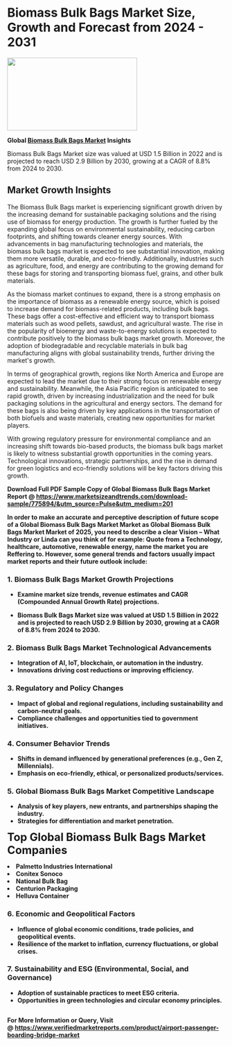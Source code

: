 <H1>Biomass Bulk Bags Market Size, Growth and Forecast from 2024 - 2031</H1><img class="aligncenter size-medium wp-image-584254" src="https://thirdeyenews.in/wp-content/uploads/2024/09/Global-Market-Research-300x168.jpeg" alt="" width="300" height="168" /><p><strong>Global&nbsp;<a href="https://www.marketsizeandtrends.com/download-sample/775894/&amp;utm_source=Pulse&amp;utm_medium=201">Biomass Bulk Bags Market</a> Insights</strong></p><p>Biomass Bulk Bags Market size was valued at USD 1.5 Billion in 2022 and is projected to reach USD 2.9 Billion by 2030, growing at a CAGR of 8.8% from 2024 to 2030.</p><p><h2>Market Growth Insights</h2> <p>The Biomass Bulk Bags market is experiencing significant growth driven by the increasing demand for sustainable packaging solutions and the rising use of biomass for energy production. The growth is further fueled by the expanding global focus on environmental sustainability, reducing carbon footprints, and shifting towards cleaner energy sources. With advancements in bag manufacturing technologies and materials, the biomass bulk bags market is expected to see substantial innovation, making them more versatile, durable, and eco-friendly. Additionally, industries such as agriculture, food, and energy are contributing to the growing demand for these bags for storing and transporting biomass fuel, grains, and other bulk materials.</p> <p><strong></strong></p> <p>As the biomass market continues to expand, there is a strong emphasis on the importance of biomass as a renewable energy source, which is poised to increase demand for biomass-related products, including bulk bags. These bags offer a cost-effective and efficient way to transport biomass materials such as wood pellets, sawdust, and agricultural waste. The rise in the popularity of bioenergy and waste-to-energy solutions is expected to contribute positively to the biomass bulk bags market growth. Moreover, the adoption of biodegradable and recyclable materials in bulk bag manufacturing aligns with global sustainability trends, further driving the market's growth.</p> <p>In terms of geographical growth, regions like North America and Europe are expected to lead the market due to their strong focus on renewable energy and sustainability. Meanwhile, the Asia Pacific region is anticipated to see rapid growth, driven by increasing industrialization and the need for bulk packaging solutions in the agricultural and energy sectors. The demand for these bags is also being driven by key applications in the transportation of both biofuels and waste materials, creating new opportunities for market players.</p> <p>With growing regulatory pressure for environmental compliance and an increasing shift towards bio-based products, the biomass bulk bags market is likely to witness substantial growth opportunities in the coming years. Technological innovations, strategic partnerships, and the rise in demand for green logistics and eco-friendly solutions will be key factors driving this growth.</p> <p><strong></p><p><span class=""><strong>Download Full PDF Sample Copy of Global Biomass Bulk Bags Market Report</strong> @ <a href="https://www.marketsizeandtrends.com/download-sample/775894/&amp;utm_source=Pulse&amp;utm_medium=201" target="_blank">https://www.marketsizeandtrends.com/download-sample/775894/&amp;utm_source=Pulse&amp;utm_medium=201</a></span></p><p>In order to make an accurate and perceptive description of future scope of a Global&nbsp;Biomass Bulk Bags Market Market as Global&nbsp;Biomass Bulk Bags Market Market of 2025, you need to describe a clear Vision &ndash; What Industry or Linda can you think of for example: Quote from a Technology, healthcare, automotive, renewable energy, name the market you are Reffering to. However, some general trends and factors usually impact market reports and their future outlook include:</p><h3>1.&nbsp;<strong>Biomass Bulk Bags Market Growth Projections</strong></h3><ul><li>Examine market size trends, revenue estimates and CAGR (Compounded Annual Growth Rate) projections.</li><li><p>Biomass Bulk Bags Market size was valued at USD 1.5 Billion in 2022 and is projected to reach USD 2.9 Billion by 2030, growing at a CAGR of 8.8% from 2024 to 2030.</p></li></ul><h3>2.&nbsp;<strong>Biomass Bulk Bags Market Technological Advancements</strong></h3><ul><li>Integration of AI, IoT, blockchain, or automation in the industry.</li><li>Innovations driving cost reductions or improving efficiency.</li></ul><h3>3.&nbsp;<strong>Regulatory and Policy Changes</strong></h3><ul><li>Impact of global and regional regulations, including sustainability and carbon-neutral goals.</li><li>Compliance challenges and opportunities tied to government initiatives.</li></ul><h3>4.&nbsp;<strong>Consumer Behavior Trends</strong></h3><ul><li>Shifts in demand influenced by generational preferences (e.g., Gen Z, Millennials).</li><li>Emphasis on eco-friendly, ethical, or personalized products/services.</li></ul><h3>5.&nbsp;<strong>Global Biomass Bulk Bags Market Competitive Landscape</strong></h3><ul><li>Analysis of key players, new entrants, and partnerships shaping the industry.</li><li>Strategies for differentiation and market penetration.</li></ul><p data-pm-slice="1 1 []"><span style="color: inherit; font-family: inherit; font-size: 25px;">Top Global Biomass Bulk Bags Market Companies</span></p><div class="" data-test-id=""><p><li>Palmetto Industries International</li><li> Conitex Sonoco</li><li> National Bulk Bag</li><li> Centurion Packaging</li><li> Helluva Container</li></p></div><h3>6.&nbsp;<strong>Economic and Geopolitical Factors</strong></h3><ul><li>Influence of global economic conditions, trade policies, and geopolitical events.</li><li>Resilience of the market to inflation, currency fluctuations, or global crises.</li></ul><h3>7.&nbsp;<strong>Sustainability and ESG (Environmental, Social, and Governance)</strong></h3><ul><li>Adoption of sustainable practices to meet ESG criteria.</li><li>Opportunities in green technologies and circular economy principles.</li></ul><h2><strong style="font-size: 14px;">For More Information or Query, Visit @&nbsp;</strong><a style="background-color: #ffffff; font-size: 14px;" href="https://www.marketsizeandtrends.com/report/biomass-bulk-bags-market/" target="_blank">https://www.verifiedmarketreports.com/product/airport-passenger-boarding-bridge-market</a></h2>
